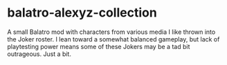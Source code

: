 # balatro-alexyz-collection
A small Balatro mod with characters from various media I like thrown into the Joker roster. I lean toward a somewhat balanced gameplay, but lack of playtesting power means some of these Jokers may be a tad bit outrageous. Just a bit.
